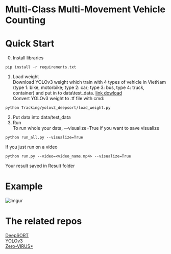 # Multi-Class Multi-Movement Vehicle Counting
# Quick Start
0. Install libraries 
```
pip install -r requirements.txt
```
1. Load weight  
Download YOLOv3 weight which train with 4 types of vehicle in VietNam (type 1: bike, motorbike; type 2: car; type 3: bus, type 4: truck, container) and put in to data\test_data. [link dowload](https://drive.google.com/file/d/1nzoJrKI2Q26GfqiCK0yJ39YQaW6Gepyp/view?usp=sharing)  
Convert YOLOv3 weight to .tf file with cmd:
```
python Tracking/yolov3_deepsort/load_weight.py
```
2. Put data into data/test_data
3. Run  
To run whole your data, --visualize=True if you want to save visualize 
```
python run_all.py --visualize=True
```
If you just run on a video
```
python run.py --video=<video_name.mp4> --visualize=True
```
Your result saved in Result folder

# Example
![Imgur](https://imgur.com/l9Oj8XG)
# The related repos
[DeepSORT](https://github.com/theAIGuysCode/yolov3_deepsort)  
[YOLOv3](https://arxiv.org/abs/1804.02767)  
[Zero-VIRUS*](https://github.com/Lijun-Yu/zero_virus)  
